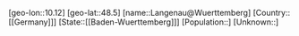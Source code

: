 ﻿---
location: [48.5,10.12]
type: City
tags:
- geo/City


SpocWebEntityId: 31821
isDeleted: false
confidential: public

---
[geo-lon::10.12]
[geo-lat::48.5]
[name::Langenau@Wuerttemberg]
[Country::[[Germany]]]
[State::[[Baden-Wuerttemberg]]]
[Population::]
[Unknown::]

